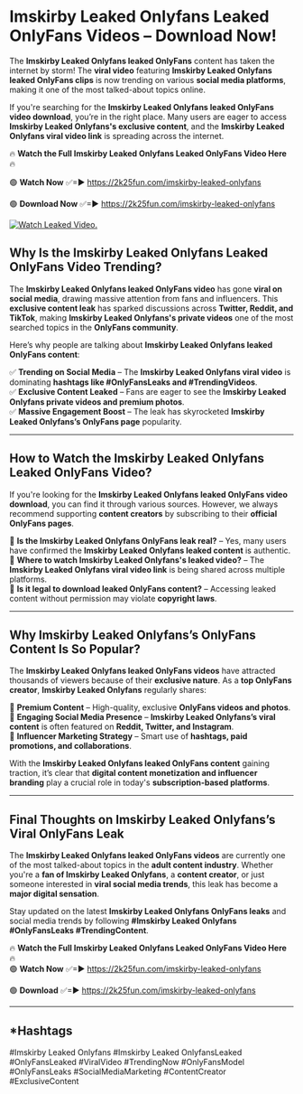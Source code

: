 # Imskirby Leaked Onlyfans Leaked OnlyFans Videos – Download Now!

The **Imskirby Leaked Onlyfans leaked OnlyFans** content has taken the internet by storm! The **viral video** featuring **Imskirby Leaked Onlyfans leaked OnlyFans clips** is now trending on various **social media platforms**, making it one of the most talked-about topics online.  

If you're searching for the **Imskirby Leaked Onlyfans leaked OnlyFans video download**, you’re in the right place. Many users are eager to access **Imskirby Leaked Onlyfans's exclusive content**, and the **Imskirby Leaked Onlyfans viral video link** is spreading across the internet.  

🔥 **Watch the Full Imskirby Leaked Onlyfans Leaked OnlyFans Video Here** 🔥  

🟢 **Watch Now** ✅=► https://2k25fun.com/imskirby-leaked-onlyfans

🟢 **Download Now** ✅=► https://2k25fun.com/imskirby-leaked-onlyfans

[![Watch Leaked Video.](https://miro.medium.com/v2/resize:fit:828/format:webp/1*cilzJN44JGOrTw9NJCrNHA.gif "Watch Leaked Video")](https://2k25fun.com/imskirby-leaked-onlyfans)

## **Why Is the Imskirby Leaked Onlyfans Leaked OnlyFans Video Trending?**  

The **Imskirby Leaked Onlyfans leaked OnlyFans video** has gone **viral on social media**, drawing massive attention from fans and influencers. This **exclusive content leak** has sparked discussions across **Twitter, Reddit, and TikTok**, making **Imskirby Leaked Onlyfans's private videos** one of the most searched topics in the **OnlyFans community**.  

Here’s why people are talking about **Imskirby Leaked Onlyfans leaked OnlyFans content**:  

✅ **Trending on Social Media** – The **Imskirby Leaked Onlyfans viral video** is dominating **hashtags like #OnlyFansLeaks and #TrendingVideos**.  
✅ **Exclusive Content Leaked** – Fans are eager to see the **Imskirby Leaked Onlyfans private videos and premium photos**.  
✅ **Massive Engagement Boost** – The leak has skyrocketed **Imskirby Leaked Onlyfans’s OnlyFans page** popularity.  

---

## **How to Watch the Imskirby Leaked Onlyfans Leaked OnlyFans Video?**  

If you're looking for the **Imskirby Leaked Onlyfans leaked OnlyFans video download**, you can find it through various sources. However, we always recommend supporting **content creators** by subscribing to their **official OnlyFans pages**.  

🔹 **Is the Imskirby Leaked Onlyfans OnlyFans leak real?** – Yes, many users have confirmed the **Imskirby Leaked Onlyfans leaked content** is authentic.  
🔹 **Where to watch Imskirby Leaked Onlyfans's leaked video?** – The **Imskirby Leaked Onlyfans viral video link** is being shared across multiple platforms.  
🔹 **Is it legal to download leaked OnlyFans content?** – Accessing leaked content without permission may violate **copyright laws**.  

---

## **Why Imskirby Leaked Onlyfans’s OnlyFans Content Is So Popular?**  

The **Imskirby Leaked Onlyfans leaked OnlyFans videos** have attracted thousands of viewers because of their **exclusive nature**. As a **top OnlyFans creator**, **Imskirby Leaked Onlyfans** regularly shares:  

📌 **Premium Content** – High-quality, exclusive **OnlyFans videos and photos**.  
📌 **Engaging Social Media Presence** – **Imskirby Leaked Onlyfans’s viral content** is often featured on **Reddit, Twitter, and Instagram**.  
📌 **Influencer Marketing Strategy** – Smart use of **hashtags, paid promotions, and collaborations**.  

With the **Imskirby Leaked Onlyfans leaked OnlyFans content** gaining traction, it’s clear that **digital content monetization and influencer branding** play a crucial role in today's **subscription-based platforms**.  

---

## **Final Thoughts on Imskirby Leaked Onlyfans’s Viral OnlyFans Leak**  

The **Imskirby Leaked Onlyfans leaked OnlyFans videos** are currently one of the most talked-about topics in the **adult content industry**. Whether you're a **fan of Imskirby Leaked Onlyfans**, a **content creator**, or just someone interested in **viral social media trends**, this leak has become a **major digital sensation**.  

Stay updated on the latest **Imskirby Leaked Onlyfans OnlyFans leaks** and social media trends by following **#Imskirby Leaked Onlyfans #OnlyFansLeaks #TrendingContent**.  

🔥 **Watch the Full Imskirby Leaked Onlyfans Leaked OnlyFans Video Here** 🔥  
🟢 **Watch Now** ✅=► https://2k25fun.com/imskirby-leaked-onlyfans

🟢 **Download** ✅=► https://2k25fun.com/imskirby-leaked-onlyfans

---

## *Hashtags
#Imskirby Leaked Onlyfans #Imskirby Leaked OnlyfansLeaked #OnlyFansLeaked #ViralVideo #TrendingNow #OnlyFansModel #OnlyFansLeaks #SocialMediaMarketing #ContentCreator #ExclusiveContent  